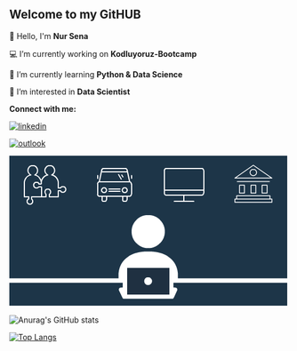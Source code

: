 ##       Welcome to my GitHUB
👋 Hello, I'm **Nur Sena**

💻 I’m currently working on **Kodluyoruz-Bootcamp**

📌 I’m currently learning **Python & Data Science**

👀 I’m interested in **Data Scientist**



**Connect with me:**


[![linkedin](https://img.shields.io/badge/-linkedin-757575?style=flat-quare&labelColor=757575&logo=linkedin&logoColor=white&link=link)](www.linkedin.com/in/nur-sena-bozdağ-447605177)

[![outlook](https://img.shields.io/badge/-outlook-757575?style=flat-quare&labelColor=757575&logo=outlook&logoColor=white&link=link)](nursenabozdag@outlook.com)





   <img src="https://github.com/nursenabozdag/nursenabozdag/blob/main/98280c9ae6e97b29681fccbf04e57117.gif" width="auto">





![Anurag's GitHub stats](https://github-readme-stats.vercel.app/api?username=nursenabozdag&show_icons=true&theme=dark)




[![Top Langs](https://github-readme-stats.vercel.app/api/top-langs/?username=nursenabozdag&langs_count=8)](https://github.com/anuraghazra/github-readme-stats)





